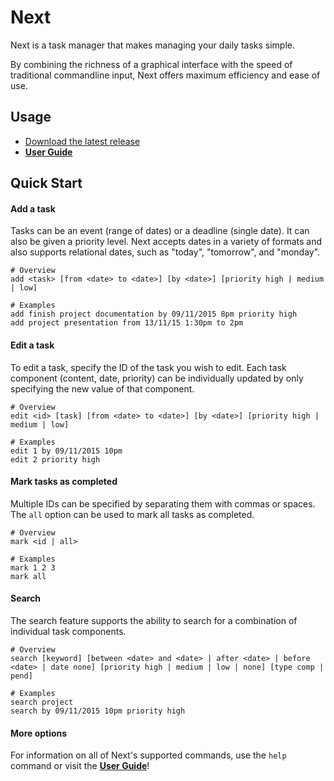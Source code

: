 # Next

Next is a task manager that makes managing your daily tasks simple.

By combining the richness of a graphical interface with the speed of traditional commandline input, Next offers maximum efficiency and ease of use.

## Usage

- [Download the latest release](https://github.com/cs2103aug2015-f11-2j/main/releases)
- [**User Guide**](docs/user_guide.md)

## Quick Start

#### Add a task

Tasks can be an event (range of dates) or a deadline (single date). It can also be given a priority level. Next accepts dates in a variety of formats and also supports relational dates, such as "today", "tomorrow", and "monday".

```
# Overview
add <task> [from <date> to <date>] [by <date>] [priority high | medium | low]

# Examples
add finish project documentation by 09/11/2015 8pm priority high
add project presentation from 13/11/15 1:30pm to 2pm
```

#### Edit a task

To edit a task, specify the ID of the task you wish to edit. Each task component (content, date, priority) can be individually updated by only specifying the new value of that component.

```
# Overview 
edit <id> [task] [from <date> to <date>] [by <date>] [priority high | medium | low]

# Examples
edit 1 by 09/11/2015 10pm
edit 2 priority high
```

#### Mark tasks as completed

Multiple IDs can be specified by separating them with commas or spaces. The `all` option can be used to mark all tasks as completed.

```
# Overview 
mark <id | all>

# Examples
mark 1 2 3
mark all
```

#### Search

The search feature supports the ability to search for a combination of individual task components.

```
# Overview 
search [keyword] [between <date> and <date> | after <date> | before <date> | date none] [priority high | medium | low | none] [type comp | pend]

# Examples
search project
search by 09/11/2015 10pm priority high
```

#### More options

For information on all of Next's supported commands, use the `help` command or visit the [**User Guide**](docs/user_guide.md)!